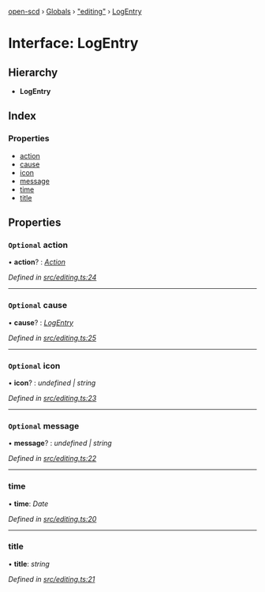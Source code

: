 [open-scd](../README.md) › [Globals](../globals.md) › ["editing"](../modules/_editing_.md) › [LogEntry](_editing_.logentry.md)

# Interface: LogEntry

## Hierarchy

* **LogEntry**

## Index

### Properties

* [action](_editing_.logentry.md#optional-action)
* [cause](_editing_.logentry.md#optional-cause)
* [icon](_editing_.logentry.md#optional-icon)
* [message](_editing_.logentry.md#optional-message)
* [time](_editing_.logentry.md#time)
* [title](_editing_.logentry.md#title)

## Properties

### `Optional` action

• **action**? : *[Action](../modules/_foundation_.md#action)*

*Defined in [src/editing.ts:24](https://github.com/openscd/open-scd/blob/6d28c64/src/editing.ts#L24)*

___

### `Optional` cause

• **cause**? : *[LogEntry](_editing_.logentry.md)*

*Defined in [src/editing.ts:25](https://github.com/openscd/open-scd/blob/6d28c64/src/editing.ts#L25)*

___

### `Optional` icon

• **icon**? : *undefined | string*

*Defined in [src/editing.ts:23](https://github.com/openscd/open-scd/blob/6d28c64/src/editing.ts#L23)*

___

### `Optional` message

• **message**? : *undefined | string*

*Defined in [src/editing.ts:22](https://github.com/openscd/open-scd/blob/6d28c64/src/editing.ts#L22)*

___

###  time

• **time**: *Date*

*Defined in [src/editing.ts:20](https://github.com/openscd/open-scd/blob/6d28c64/src/editing.ts#L20)*

___

###  title

• **title**: *string*

*Defined in [src/editing.ts:21](https://github.com/openscd/open-scd/blob/6d28c64/src/editing.ts#L21)*
